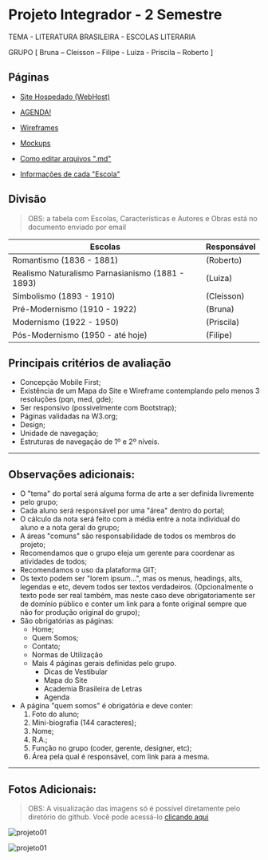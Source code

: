 # Projeto Integrador - 2 Semestre
TEMA  - LITERATURA BRASILEIRA - ESCOLAS LITERARIA 

GRUPO [ Bruna – Cleisson – Filipe - Luiza - Priscila – Roberto ]

## Páginas

* [Site Hospedado (WebHost)](https://brasil-literario.000webhostapp.com/)

* [AGENDA!](https://github.com/projectzr/projectzr.github.io/tree/master/documentation/AGENDA.md)
* [Wireframes](https://github.com/projectzr/projectzr.github.io/tree/master/producao/wireframe)
* [Mockups](https://github.com/projectzr/projectzr.github.io/tree/master/producao/mockup)

* [Como editar arquivos ".md"](https://github.com/projectzr/projectzr.github.io/tree/master/documentation/DICAS.md)
* [Informações de cada "Escola"](https://github.com/projectzr/projectzr.github.io/tree/master/documentation/INFOS.md)

## Divisão

> OBS: a tabela com Escolas, Características e Autores e Obras está no documento enviado por email

Escolas                                          | Responsável
------------------------------------------------ | -----------
Romantismo (1836 - 1881)                         | (Roberto)
Realismo Naturalismo Parnasianismo (1881 - 1893) | (Luiza)
Simbolismo (1893 - 1910)                         | (Cleisson)
Pré-Modernismo (1910 - 1922)                     | (Bruna)
Modernismo (1922 - 1950)                         | (Priscila)
Pós-Modernismo (1950 - até hoje)                 | (Filipe)


## Principais critérios de avaliação

* Concepção Mobile First;
* Existência de um Mapa do Site e Wireframe contemplando pelo menos 3 resoluções (pqn, med, gde);
* Ser responsivo (possivelmente com Bootstrap);
* Páginas validadas na W3.org;
* Design;
* Unidade de navegação;
* Estruturas de navegação de 1º e 2º níveis.

--------
## Observações adicionais:

* O "tema" do portal será alguma forma de arte a ser definida livremente
* pelo grupo;
* Cada aluno será responsável por uma "área" dentro do portal;
* O cálculo da nota será feito com a média entre a nota individual do aluno e a nota geral do grupo;
* A áreas &quot;comuns&quot; são responsabilidade de todos os membros do projeto;
* Recomendamos que o grupo eleja um gerente para coordenar as atividades de todos;
* Recomendamos o uso da plataforma GIT;
* Os texto podem ser &quot;lorem ipsum...&quot;, mas os menus, headings, alts, legendas e etc, devem todos ser textos verdadeiros. (Opcionalmente o texto pode ser real também, mas neste caso deve obrigatoriamente ser
de domínio público e conter um link para a fonte original sempre que não for produção original do grupo);
* São obrigatórias as páginas:
  * Home;
  * Quem Somos;
  * Contato;
  * Normas de Utilização
  * Mais 4 páginas gerais definidas pelo grupo.
    * Dicas de Vestibular
    * Mapa do Site
    * Academia Brasileira de Letras
    * Agenda
* A página "quem somos" é obrigatória e deve conter:
  1. Foto do aluno;
  2. Mini-biografia (144 caracteres);
  3. Nome;
  4. R.A.;
  5. Função no grupo (coder, gerente, designer, etc);
  6. Área pela qual é responsável, com link para a mesma.
  
--------
## Fotos Adicionais:
> OBS: A visualização das imagens só é possível diretamente pelo diretório do github.
> Você pode acessá-lo [clicando aqui](https://github.com/projectzr/projectzr.github.io) 

![projeto01](https://github.com/projectzr/projectzr.github.io/blob/master/documentation/imagens/foto-projeto-01.jpg)

![projeto01](https://github.com/projectzr/projectzr.github.io/blob/master/documentation/imagens/foto-projeto-02.jpg)
